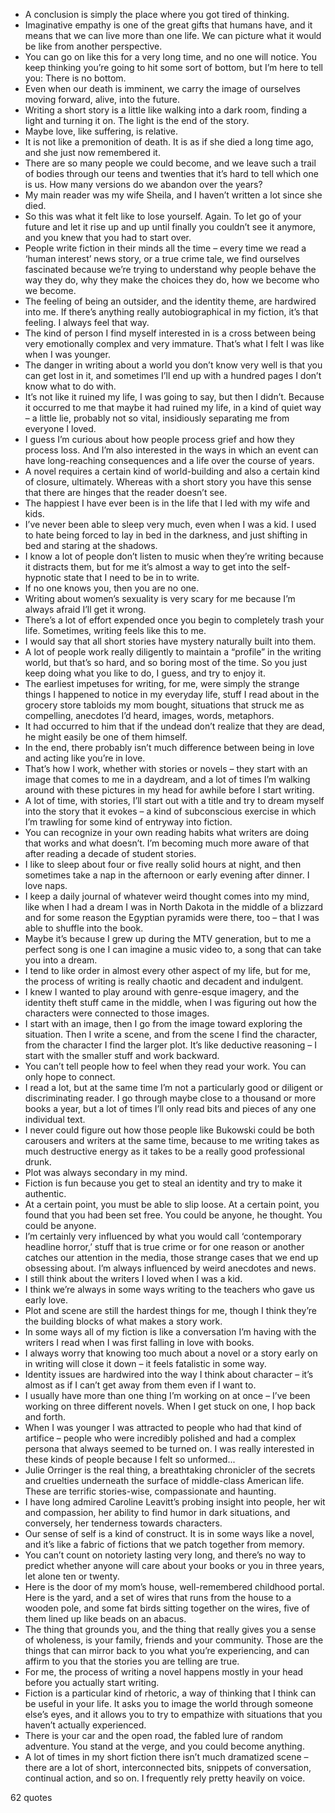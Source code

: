  - A conclusion is simply the place where you got tired of thinking.
 - Imaginative empathy is one of the great gifts that humans have, and it means that we can live more than one life. We can picture what it would be like from another perspective.
 - You can go on like this for a very long time, and no one will notice. You keep thinking you’re going to hit some sort of bottom, but I’m here to tell you: There is no bottom.
 - Even when our death is imminent, we carry the image of ourselves moving forward, alive, into the future.
 - Writing a short story is a little like walking into a dark room, finding a light and turning it on. The light is the end of the story.
 - Maybe love, like suffering, is relative.
 - It is not like a premonition of death. It is as if she died a long time ago, and she just now remembered it.
 - There are so many people we could become, and we leave such a trail of bodies through our teens and twenties that it’s hard to tell which one is us. How many versions do we abandon over the years?
 - My main reader was my wife Sheila, and I haven’t written a lot since she died.
 - So this was what it felt like to lose yourself. Again. To let go of your future and let it rise up and up until finally you couldn’t see it anymore, and you knew that you had to start over.
 - People write fiction in their minds all the time – every time we read a ‘human interest’ news story, or a true crime tale, we find ourselves fascinated because we’re trying to understand why people behave the way they do, why they make the choices they do, how we become who we become.
 - The feeling of being an outsider, and the identity theme, are hardwired into me. If there’s anything really autobiographical in my fiction, it’s that feeling. I always feel that way.
 - The kind of person I find myself interested in is a cross between being very emotionally complex and very immature. That’s what I felt I was like when I was younger.
 - The danger in writing about a world you don’t know very well is that you can get lost in it, and sometimes I’ll end up with a hundred pages I don’t know what to do with.
 - It’s not like it ruined my life, I was going to say, but then I didn’t. Because it occurred to me that maybe it had ruined my life, in a kind of quiet way – a little lie, probably not so vital, insidiously separating me from everyone I loved.
 - I guess I’m curious about how people process grief and how they process loss. And I’m also interested in the ways in which an event can have long-reaching consequences and a life over the course of years.
 - A novel requires a certain kind of world-building and also a certain kind of closure, ultimately. Whereas with a short story you have this sense that there are hinges that the reader doesn’t see.
 - The happiest I have ever been is in the life that I led with my wife and kids.
 - I’ve never been able to sleep very much, even when I was a kid. I used to hate being forced to lay in bed in the darkness, and just shifting in bed and staring at the shadows.
 - I know a lot of people don’t listen to music when they’re writing because it distracts them, but for me it’s almost a way to get into the self-hypnotic state that I need to be in to write.
 - If no one knows you, then you are no one.
 - Writing about women’s sexuality is very scary for me because I’m always afraid I’ll get it wrong.
 - There’s a lot of effort expended once you begin to completely trash your life. Sometimes, writing feels like this to me.
 - I would say that all short stories have mystery naturally built into them.
 - A lot of people work really diligently to maintain a “profile” in the writing world, but that’s so hard, and so boring most of the time. So you just keep doing what you like to do, I guess, and try to enjoy it.
 - The earliest impetuses for writing, for me, were simply the strange things I happened to notice in my everyday life, stuff I read about in the grocery store tabloids my mom bought, situations that struck me as compelling, anecdotes I’d heard, images, words, metaphors.
 - It had occurred to him that if the undead don’t realize that they are dead, he might easily be one of them himself.
 - In the end, there probably isn’t much difference between being in love and acting like you’re in love.
 - That’s how I work, whether with stories or novels – they start with an image that comes to me in a daydream, and a lot of times I’m walking around with these pictures in my head for awhile before I start writing.
 - A lot of time, with stories, I’ll start out with a title and try to dream myself into the story that it evokes – a kind of subconscious exercise in which I’m trawling for some kind of entryway into fiction.
 - You can recognize in your own reading habits what writers are doing that works and what doesn’t. I’m becoming much more aware of that after reading a decade of student stories.
 - I like to sleep about four or five really solid hours at night, and then sometimes take a nap in the afternoon or early evening after dinner. I love naps.
 - I keep a daily journal of whatever weird thought comes into my mind, like when I had a dream I was in North Dakota in the middle of a blizzard and for some reason the Egyptian pyramids were there, too – that I was able to shuffle into the book.
 - Maybe it’s because I grew up during the MTV generation, but to me a perfect song is one I can imagine a music video to, a song that can take you into a dream.
 - I tend to like order in almost every other aspect of my life, but for me, the process of writing is really chaotic and decadent and indulgent.
 - I knew I wanted to play around with genre-esque imagery, and the identity theft stuff came in the middle, when I was figuring out how the characters were connected to those images.
 - I start with an image, then I go from the image toward exploring the situation. Then I write a scene, and from the scene I find the character, from the character I find the larger plot. It’s like deductive reasoning – I start with the smaller stuff and work backward.
 - You can’t tell people how to feel when they read your work. You can only hope to connect.
 - I read a lot, but at the same time I’m not a particularly good or diligent or discriminating reader. I go through maybe close to a thousand or more books a year, but a lot of times I’ll only read bits and pieces of any one individual text.
 - I never could figure out how those people like Bukowski could be both carousers and writers at the same time, because to me writing takes as much destructive energy as it takes to be a really good professional drunk.
 - Plot was always secondary in my mind.
 - Fiction is fun because you get to steal an identity and try to make it authentic.
 - At a certain point, you must be able to slip loose. At a certain point, you found that you had been set free. You could be anyone, he thought. You could be anyone.
 - I’m certainly very influenced by what you would call ‘contemporary headline horror,’ stuff that is true crime or for one reason or another catches our attention in the media, those strange cases that we end up obsessing about. I’m always influenced by weird anecdotes and news.
 - I still think about the writers I loved when I was a kid.
 - I think we’re always in some ways writing to the teachers who gave us early love.
 - Plot and scene are still the hardest things for me, though I think they’re the building blocks of what makes a story work.
 - In some ways all of my fiction is like a conversation I’m having with the writers I read when I was first falling in love with books.
 - I always worry that knowing too much about a novel or a story early on in writing will close it down – it feels fatalistic in some way.
 - Identity issues are hardwired into the way I think about character – it’s almost as if I can’t get away from them even if I want to.
 - I usually have more than one thing I’m working on at once – I’ve been working on three different novels. When I get stuck on one, I hop back and forth.
 - When I was younger I was attracted to people who had that kind of artifice – people who were incredibly polished and had a complex persona that always seemed to be turned on. I was really interested in these kinds of people because I felt so unformed...
 - Julie Orringer is the real thing, a breathtaking chronicler of the secrets and cruelties underneath the surface of middle-class American life. These are terrific stories-wise, compassionate and haunting.
 - I have long admired Caroline Leavitt’s probing insight into people, her wit and compassion, her ability to find humor in dark situations, and conversely, her tenderness towards characters.
 - Our sense of self is a kind of construct. It is in some ways like a novel, and it’s like a fabric of fictions that we patch together from memory.
 - You can’t count on notoriety lasting very long, and there’s no way to predict whether anyone will care about your books or you in three years, let alone ten or twenty.
 - Here is the door of my mom’s house, well-remembered childhood portal. Here is the yard, and a set of wires that runs from the house to a wooden pole, and some fat birds sitting together on the wires, five of them lined up like beads on an abacus.
 - The thing that grounds you, and the thing that really gives you a sense of wholeness, is your family, friends and your community. Those are the things that can mirror back to you what you’re experiencing, and can affirm to you that the stories you are telling are true.
 - For me, the process of writing a novel happens mostly in your head before you actually start writing.
 - Fiction is a particular kind of rhetoric, a way of thinking that I think can be useful in your life. It asks you to image the world through someone else’s eyes, and it allows you to try to empathize with situations that you haven’t actually experienced.
 - There is your car and the open road, the fabled lure of random adventure. You stand at the verge, and you could become anything.
 - A lot of times in my short fiction there isn’t much dramatized scene – there are a lot of short, interconnected bits, snippets of conversation, continual action, and so on. I frequently rely pretty heavily on voice.

62 quotes